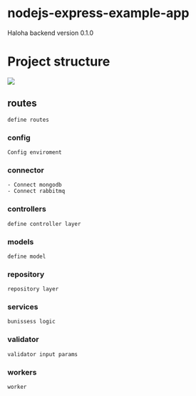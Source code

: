 # nodejs-express-example-app

Haloha backend version 0.1.0

# Project structure
![](https://i.imgur.com/QBDrq5w.png)

## routes
    define routes
    
### config
    Config enviroment
  
### connector
    - Connect mongodb
    - Connect rabbitmq
    
### controllers
    define controller layer

### models
    define model
    
### repository
    repository layer

### services
    bunissess logic
    
### validator
    validator input params

### workers
    worker
